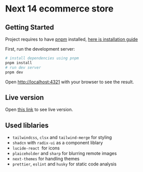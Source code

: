 # Next 14 ecommerce store

## Getting Started

Project requires to have [pnpm](https://pnpm.io/) installed, [here is installation guide](https://pnpm.io/installation)

First, run the development server:

```bash
# install dependencies using pnpm
pnpm install
# run dev server
pnpm dev
```

Open [http://localhost:4321](http://localhost:4321) with your browser to see the result.

## Live version

Open [this link](https://next-14-ecommerce-fawn.vercel.app/) to see live version.

## Used liblaries

- `tailwindcss`, `clsx` and `tailwind-merge` for styling
- `shadcn` with `radix-ui` as a component liblary
- `lucide-react `for icons
- `plaiceholder` and `sharp` for blurring remote images
- `next-themes` for handling themes
- `prettier`, `eslint` and `husky` for static code analysis
